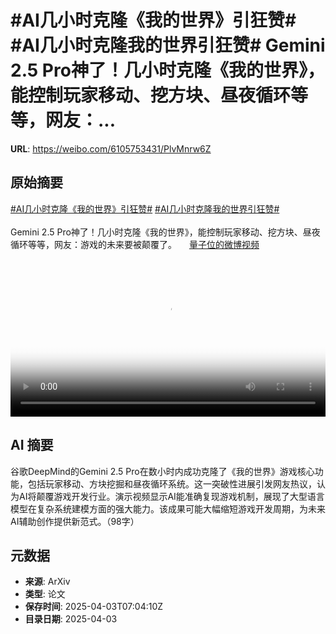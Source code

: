 # #AI几小时克隆《我的世界》引狂赞# #AI几小时克隆我的世界引狂赞# Gemini 2.5 Pro神了！几小时克隆《我的世界》，能控制玩家移动、挖方块、昼夜循环等等，网友：...

**URL**: https://weibo.com/6105753431/PlvMnrw6Z

## 原始摘要

<a href="https://m.weibo.cn/search?containerid=231522type%3D1%26t%3D10%26q%3D%23AI%E5%87%A0%E5%B0%8F%E6%97%B6%E5%85%8B%E9%9A%86%E3%80%8A%E6%88%91%E7%9A%84%E4%B8%96%E7%95%8C%E3%80%8B%E5%BC%95%E7%8B%82%E8%B5%9E%23&amp;extparam=%23AI%E5%87%A0%E5%B0%8F%E6%97%B6%E5%85%8B%E9%9A%86%E3%80%8A%E6%88%91%E7%9A%84%E4%B8%96%E7%95%8C%E3%80%8B%E5%BC%95%E7%8B%82%E8%B5%9E%23" data-hide=""><span class="surl-text">#AI几小时克隆《我的世界》引狂赞#</span></a> <a href="https://m.weibo.cn/search?containerid=231522type%3D1%26t%3D10%26q%3D%23AI%E5%87%A0%E5%B0%8F%E6%97%B6%E5%85%8B%E9%9A%86%E6%88%91%E7%9A%84%E4%B8%96%E7%95%8C%E5%BC%95%E7%8B%82%E8%B5%9E%23&amp;extparam=%23AI%E5%87%A0%E5%B0%8F%E6%97%B6%E5%85%8B%E9%9A%86%E6%88%91%E7%9A%84%E4%B8%96%E7%95%8C%E5%BC%95%E7%8B%82%E8%B5%9E%23" data-hide=""><span class="surl-text">#AI几小时克隆我的世界引狂赞#</span></a> <br><br>Gemini 2.5 Pro神了！几小时克隆《我的世界》，能控制玩家移动、挖方块、昼夜循环等等，网友：游戏的未来要被颠覆了。 <a href="https://video.weibo.com/show?fid=1034:5151007290884130" data-hide=""><span class="url-icon"><img style="width: 1rem;height: 1rem" src="https://h5.sinaimg.cn/upload/2015/09/25/3/timeline_card_small_video_default.png" referrerpolicy="no-referrer"></span><span class="surl-text">量子位的微博视频</span></a> <br clear="both"><div style="clear: both"></div><video controls="controls" poster="https://tvax2.sinaimg.cn/orj480/006Fd7o3ly1i02i68ex9cj30u01hcjtp.jpg" style="width: 100%"><source src="https://f.video.weibocdn.com/o0/djL2STu1lx08n9P8t4yI01041200hs280E010.mp4?label=mp4_720p&amp;template=720x1280.24.0&amp;ori=0&amp;ps=1CwnkDw1GXwCQx&amp;Expires=1743667372&amp;ssig=pBcNKBZnQV&amp;KID=unistore,video"><source src="https://f.video.weibocdn.com/o0/kNo3HAzxlx08n9P8su8E01041200asEn0E010.mp4?label=mp4_hd&amp;template=540x960.24.0&amp;ori=0&amp;ps=1CwnkDw1GXwCQx&amp;Expires=1743667372&amp;ssig=O6wQWKv%2FWJ&amp;KID=unistore,video"><source src="https://f.video.weibocdn.com/o0/JLAs1nyplx08n9P8cD7q010412005J3R0E010.mp4?label=mp4_ld&amp;template=360x640.24.0&amp;ori=0&amp;ps=1CwnkDw1GXwCQx&amp;Expires=1743667372&amp;ssig=8zqglDki%2FL&amp;KID=unistore,video"><p>视频无法显示，请前往<a href="https://video.weibo.com/show?fid=1034%3A5151007290884130" target="_blank" rel="noopener noreferrer">微博视频</a>观看。</p></video>

## AI 摘要

谷歌DeepMind的Gemini 2.5 Pro在数小时内成功克隆了《我的世界》游戏核心功能，包括玩家移动、方块挖掘和昼夜循环系统。这一突破性进展引发网友热议，认为AI将颠覆游戏开发行业。演示视频显示AI能准确复现游戏机制，展现了大型语言模型在复杂系统建模方面的强大能力。该成果可能大幅缩短游戏开发周期，为未来AI辅助创作提供新范式。（98字）

## 元数据

- **来源**: ArXiv
- **类型**: 论文
- **保存时间**: 2025-04-03T07:04:10Z
- **目录日期**: 2025-04-03
